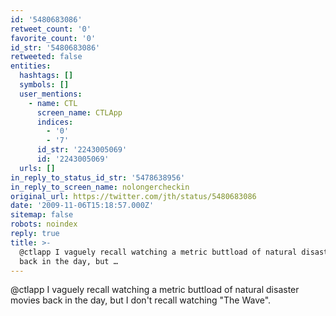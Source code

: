 ```yaml
---
id: '5480683086'
retweet_count: '0'
favorite_count: '0'
id_str: '5480683086'
retweeted: false
entities:
  hashtags: []
  symbols: []
  user_mentions:
    - name: CTL
      screen_name: CTLApp
      indices:
        - '0'
        - '7'
      id_str: '2243005069'
      id: '2243005069'
  urls: []
in_reply_to_status_id_str: '5478638956'
in_reply_to_screen_name: nolongercheckin
original_url: https://twitter.com/jth/status/5480683086
date: '2009-11-06T15:18:57.000Z'
sitemap: false
robots: noindex
reply: true
title: >-
  @ctlapp I vaguely recall watching a metric buttload of natural disaster movies
  back in the day, but …
---
```


@ctlapp I vaguely recall watching a metric buttload of natural disaster movies back in the day, but I don't recall watching "The Wave".